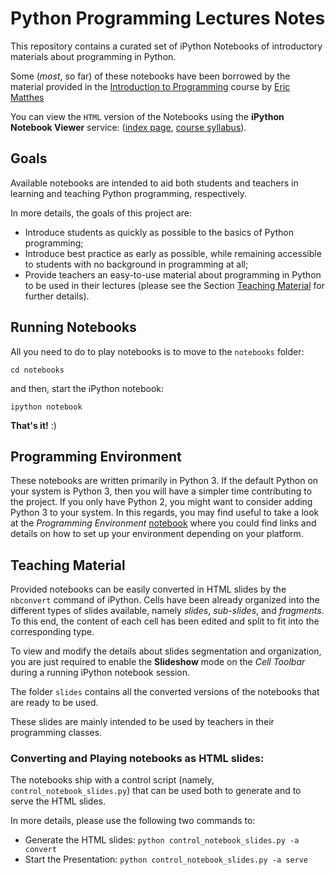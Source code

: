 # Python Programming Lectures Notes

This repository contains a curated set of iPython Notebooks of 
introductory materials about programming in Python.

Some (*most*, so far) of these notebooks have been borrowed by the
material provided in the [Introduction to Programming](http://www.introtopython.org) 
course by [Eric Matthes](mailto:ehmatthes@gmail.com)

You can view the `HTML` version of the Notebooks using the **iPython Notebook Viewer** service:
([index page](http://nbviewer.ipython.org/urls/raw.github.com/leriomaggio/python-programming-lectures/master/notebooks/Index.ipynb), 
[course syllabus](http://nbviewer.ipython.org/urls/raw.github.com/leriomaggio/python-programming-lectures/master/notebooks/TOC.ipynb)). 

## Goals ##

Available notebooks are intended to aid both students and teachers in learning and teaching 
Python programming, respectively. 

In more details, the goals of this project are:

- Introduce students as quickly as possible to the basics of Python programming;
- Introduce best practice as early as possible, while remaining accessible to students with no background in programming at all;
- Provide teachers an easy-to-use material about programming in Python to be used in their lectures
  (please see the Section [Teaching Material](#slides) for further details).

## Running Notebooks ##

All you need to do to play notebooks is to move to the `notebooks` folder: 
    
    cd notebooks
    
and then, start the iPython notebook:

    ipython notebook
    

**That's it!** :)


## Programming Environment

These notebooks are written primarily in Python 3. 
If the default Python on your system is Python 3, then you will have a simpler time contributing to the project. 
If you only have Python 2, you might want to consider adding Python 3 to your system. 
In this regards, you may find useful to take a look at the *Programming Environment* [notebook]() where you 
could find links and details on how to set up your environment depending on your platform.

## <a name="slides"></a>Teaching Material ##

Provided notebooks can be easily converted in HTML slides by the `nbconvert` command of iPython.
Cells have been already organized into the different types of slides available, namely 
*slides*, *sub-slides*, and *fragments*.
To this end, the content of each cell has been edited and split to fit into the corresponding
type.

To view and modify the details about slides segmentation and organization, you are just required to 
enable the **Slideshow** mode on the *Cell Toolbar* during a running iPython notebook session.

The folder `slides` contains all the converted versions of the notebooks that are ready to be used.

These slides are mainly intended to be used by teachers in their programming classes.

### Converting and Playing notebooks as HTML slides: 

The notebooks ship with a control script (namely, `control_notebook_slides.py`) that can be used 
both to generate and to serve the HTML slides.

In more details, please use the following two commands to:

- Generate the HTML slides: `python control_notebook_slides.py -a convert`
- Start the Presentation: `python control_notebook_slides.py -a serve`

